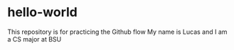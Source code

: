 # hello-world
This repository is for practicing the Github flow
My name is Lucas and I am a CS major at BSU
